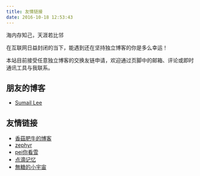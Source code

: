 ```yaml
---
title: 友情链接
date: 2016-10-18 12:53:43
---
```


海内存知己，天涯若比邻

在互联网日益封闭的当下，能遇到还在坚持独立博客的你是多么幸运！

本站目前接受任意独立博客的交换友链申请，欢迎通过页脚中的邮箱、评论或即时通讯工具与我联系。

## 朋友的博客

- [Sumail Lee](http://sumail-lee.com/)

## 友情链接

- [香菇肥牛的博客](https://qing.su/)
- [zephyr](https://zephyr.moe)
- [pei你看雪](https://phy0412.top/)
- [点滴记忆](https://blog.quickso.cn/)
- [無糖的小宇宙](https://sugarless.top/)
